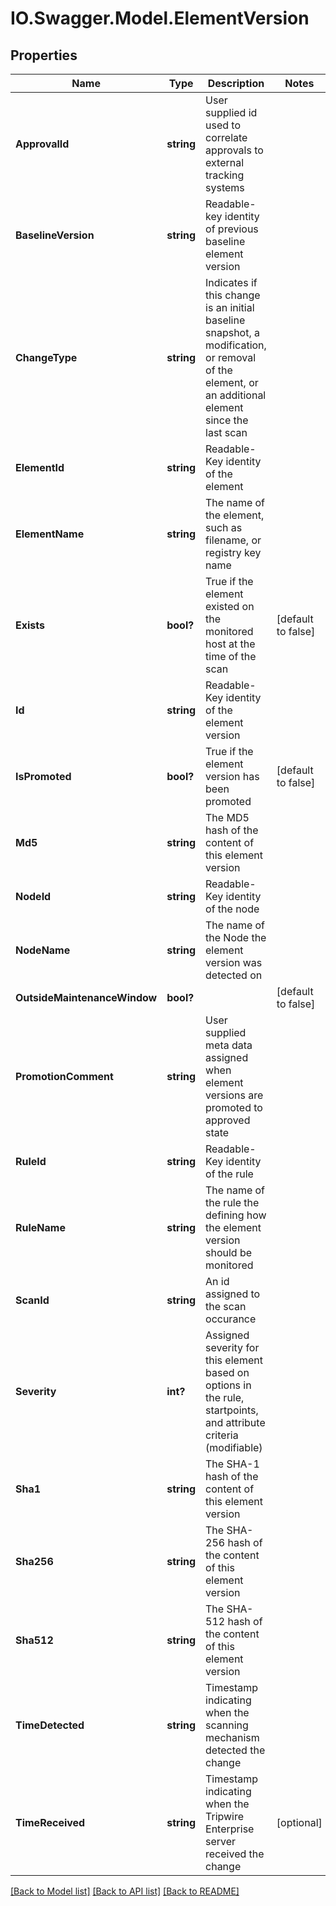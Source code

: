 # IO.Swagger.Model.ElementVersion
## Properties

Name | Type | Description | Notes
------------ | ------------- | ------------- | -------------
**ApprovalId** | **string** | User supplied id used to correlate approvals to external tracking systems | 
**BaselineVersion** | **string** | Readable-key identity of previous baseline element version | 
**ChangeType** | **string** | Indicates if this change is an initial baseline snapshot, a modification, or removal of the element, or an additional element since the last scan | 
**ElementId** | **string** | Readable-Key identity of the element | 
**ElementName** | **string** | The name of the element, such as filename, or registry key name | 
**Exists** | **bool?** | True if the element existed on the monitored host at the time of the scan | [default to false]
**Id** | **string** | Readable-Key identity of the element version | 
**IsPromoted** | **bool?** | True if the element version has been promoted | [default to false]
**Md5** | **string** | The MD5 hash of the content of this element version | 
**NodeId** | **string** | Readable-Key identity of the node | 
**NodeName** | **string** | The name of the Node the element version was detected on | 
**OutsideMaintenanceWindow** | **bool?** |  | [default to false]
**PromotionComment** | **string** | User supplied meta data assigned when element versions are promoted to approved state | 
**RuleId** | **string** | Readable-Key identity of the rule | 
**RuleName** | **string** | The name of the rule the defining how the element version should be monitored | 
**ScanId** | **string** | An id assigned to the scan occurance | 
**Severity** | **int?** | Assigned severity for this element based on options in the rule, startpoints, and attribute criteria (modifiable) | 
**Sha1** | **string** | The SHA-1 hash of the content of this element version | 
**Sha256** | **string** | The SHA-256 hash of the content of this element version | 
**Sha512** | **string** | The SHA-512 hash of the content of this element version | 
**TimeDetected** | **string** | Timestamp indicating when the scanning mechanism detected the change | 
**TimeReceived** | **string** | Timestamp indicating when the Tripwire Enterprise server received the change | [optional] 

[[Back to Model list]](../README.md#documentation-for-models) [[Back to API list]](../README.md#documentation-for-api-endpoints) [[Back to README]](../README.md)

